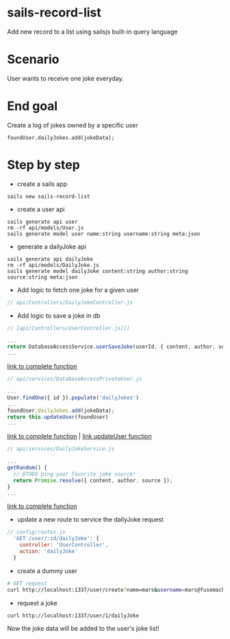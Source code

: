 <!--
@Author: mars
@Date:   2016-12-05T17:00:57-05:00
@Last modified by:   mars
@Last modified time: 2016-12-05T20:34:47-05:00
-->
# sails-record-list
Add new record to a list using sailsjs built-in query language

# Scenario
User wants to receive one joke everyday.

# End goal
Create a log of jokes owned by a specific user
```
foundUser.dailyJokes.add(jokeData);
```

# Step by step

* create a sails app
```
sails new sails-record-list
```

* create a user api
```
sails generate api user
rm -rf api/models/User.js
sails generate model user name:string username:string meta:json
```

* generate a dailyJoke api
```
sails generate api dailyJoke
rm -rf api/models/DailyJoke.js
sails generate model dailyJoke content:string author:string source:string meta:json
```

* Add logic to fetch one joke for a given user
```javascript
// api/Controllers/DailyJokeController.js

```

* Add logic to save a joke in db
```javascript
// [api/Controllers/UserController.js]()

...
return DatabaseAccessService.userSaveJoke(userId, { content, author, source });
...

```
[link to complete function](https://github.com/nshimiye/sails-record-list/blob/master/api/controllers/UserController.js#L37)

```javascript
// api/services/DatabaseAccessPrivateUser.js

...
User.findOne({ id }).populate('dailyJokes')
...
foundUser.dailyJokes.add(jokeData);
return this.updateUser(foundUser)
...

```
[link to complete function](https://github.com/nshimiye/sails-record-list/blob/master/api/services/DatabaseAccessPrivateUser.js#L17) |
[link updateUser function](https://github.com/nshimiye/sails-record-list/blob/master/api/services/DatabaseAccessPrivateUser.js#L34)
```javascript
// api/services/DailyJokeService.js

...
getRandom() {
  // @TODO ping your favorite joke source!
  return Promise.resolve({ content, author, source });
}
...

```
[link to complete function](https://github.com/nshimiye/sails-record-list/blob/master/api/services/DatabaseAccessPrivateUser.js#L17) 



* update a new route to service the dailyJoke request
```javascript
// config/routes.js
  'GET /user/:id/dailyJoke': {
    controller: 'UserController',
    action: 'dailyJoke'
  }
```

* create a dummy user
```sh
# GET request
curl http://localhost:1337/user/create?name=mars&username=mars@fusemachines.com
```

* request a joke
```sh
curl http://localhost:1337/user/1/dailyJoke
```

Now the joke data will be added to the user's joke list!
